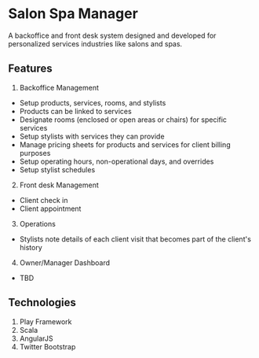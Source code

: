 Salon Spa Manager
=================
A backoffice and front desk system designed and developed for personalized services industries like salons and spas.

Features
--------
1. Backoffice Management
  * Setup products, services, rooms, and stylists
  * Products can be linked to services
  * Designate rooms (enclosed or open areas or chairs) for specific services
  * Setup stylists with services they can provide
  * Manage pricing sheets for products and services for client billing purposes
  * Setup operating hours, non-operational days, and overrides
  * Setup stylist schedules
2. Front desk Management
  * Client check in
  * Client appointment
3. Operations
  * Stylists note details of each client visit that becomes part of the client's history
4. Owner/Manager Dashboard
  * TBD

Technologies
------------
1. Play Framework
2. Scala
3. AngularJS
4. Twitter Bootstrap

